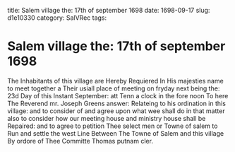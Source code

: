title: Salem village the: 17th of september 1698
date: 1698-09-17
slug: d1e10330
category: SalVRec
tags: 


<div markdown class="doc" id="d1e10330">


# Salem village the: 17th of september 1698

The Inhabitants of this village are Hereby Requiered In His majesties name to meet together a Their usiall place of meeting on fryday next being the: 23d Day of this Instant September: att Tenn a clock in the fore noon To here The Reverend mr. Joseph Greens answer: Relateing to his ordination in this village: and to consider of and agree upon what wee shall do in that matter also to consider how our meeting house and ministry house shall be Repaired: and to agree to petition Thee select men or Towne of salem to Run and settle the west Line Between The Towne of Salem and this village By ordore of Thee Committe Thomas putnam cler.
</div>